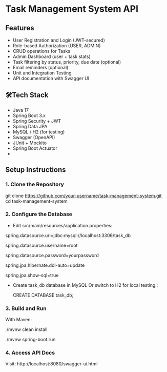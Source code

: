 # Task Management System API

## Features

- User Registration and Login (JWT-secured)
- Role-based Authorization (USER, ADMIN)
- CRUD operations for Tasks
- Admin Dashboard (user + task stats)
- Task filtering by status, priority, due date (optional)
- Email reminders (optional)
- Unit and Integration Testing
- API documentation with Swagger UI

## 🛠Tech Stack

- Java 17
- Spring Boot 3.x
- Spring Security + JWT
- Spring Data JPA
- MySQL / H2 (for testing)
- Swagger (OpenAPI)
- JUnit + Mockito
- Spring Boot Actuator
- 
## Setup Instructions

### 1. Clone the Repository
git clone https://github.com/your-username/task-management-system.git
cd task-management-system

### 2. Configure the Database
- Edit src/main/resources/application.properties:

spring.datasource.url=jdbc:mysql://localhost:3306/task_db

spring.datasource.username=root

spring.datasource.password=yourpassword

spring.jpa.hibernate.ddl-auto=update

spring.jpa.show-sql=true

- Create task_db database in MySQL Or switch to H2 for local testing.:

  CREATE DATABASE task_db;

### 3. Build and Run
With Maven: 

./mvnw clean install

./mvnw spring-boot:run

### 4. Access API Docs
Visit: http://localhost:8080/swagger-ui.html
